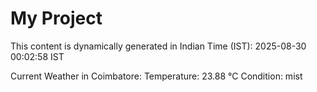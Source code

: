 # My Project

This content is dynamically generated in Indian Time (IST): 2025-08-30 00:02:58 IST


Current Weather in Coimbatore:
Temperature: 23.88 °C
Condition: mist
